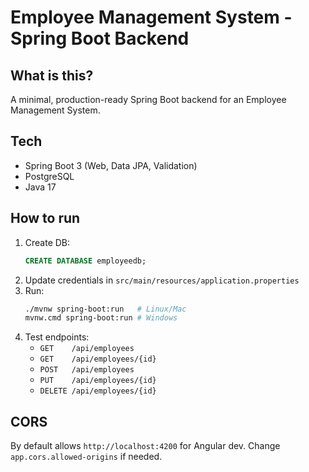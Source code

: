 # Employee Management System - Spring Boot Backend

## What is this?
A minimal, production-ready Spring Boot backend for an Employee Management System.

## Tech
- Spring Boot 3 (Web, Data JPA, Validation)
- PostgreSQL
- Java 17

## How to run
1. Create DB:
   ```sql
   CREATE DATABASE employeedb;
   ```
2. Update credentials in `src/main/resources/application.properties`
3. Run:
   ```bash
   ./mvnw spring-boot:run   # Linux/Mac
   mvnw.cmd spring-boot:run # Windows
   ```
4. Test endpoints:
   - `GET    /api/employees`
   - `GET    /api/employees/{id}`
   - `POST   /api/employees`
   - `PUT    /api/employees/{id}`
   - `DELETE /api/employees/{id}`

## CORS
By default allows `http://localhost:4200` for Angular dev.
Change `app.cors.allowed-origins` if needed.

